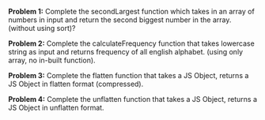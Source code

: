 **Problem 1:** Complete the secondLargest function which takes in an array of numbers in input and return the second biggest number in the array. (without using sort)?

**Problem 2:** Complete the calculateFrequency function that takes lowercase string as input and returns frequency of all english alphabet. (using only array, no in-built function).

**Problem 3:** Complete the flatten function that takes a JS Object, returns a JS Object in flatten format (compressed).

**Problem 4:** Complete the unflatten function that takes a JS Object, returns a JS Object in unflatten format.